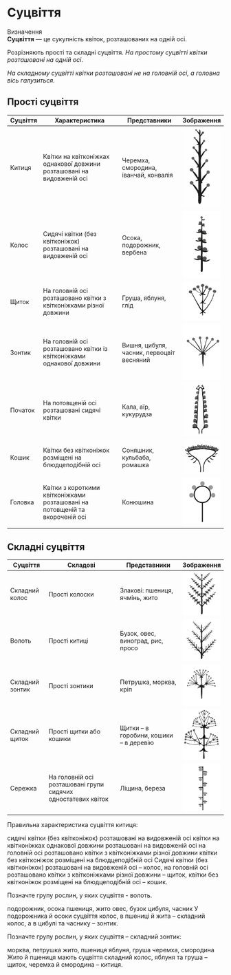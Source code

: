 # Суцвіття

<div class="eoz-wrap">
<span class="eoz">Визначення</span>
<div class="eoz-text">
<b>Суцвiття</b> — це сукупнiсть квiток, розташованих на однiй осi.
</div>
</div>

Розрізняють <span class="p1">прості</span> та <span class="p1">складні</span> суцвіття. *На простому суцвітті квітки розташовані на одній осі*.

*На складному суцвітті квітки розташовані не на головній осі, а головна вісь галузиться.*

Прості суцвіття
---------------

<table>
<thead>
<tr>
<th>Суцвiття</th>
<th>Характеристика</th>
<th>Представники</th>
<th>Зображення</th>
</tr>
</thead>
<tbody>
<tr>
<td>Китиця</td>
<td>Квiтки на квiтконiжках
однакової довжини розташованi на видовженiй осi</td>
<td>Черемха, смородина, iванчай, конвалiя</td>
<td width="20%"><img src="pic2.jpg" width="130px"></td>
</tr>
<tr>
<td>Колос</td>
<td>Сидячi квiтки (без квiтконiжок) розташованi на видовженiй осi</td>
<td>Осока, подорожник, вербена</td>
<td><img src="pic4.jpg" width="130px"></td>
</tr>
<tr>
<td>Щиток</td>
<td>На головнiй осi розташовано квiтки з квiтконiжками рiзної довжини</td>
<td>Груша, яблуня, глiд</td>
<td><img src="pic6.jpg" width="130px"></td>
</tr>
<tr>
<td>Зонтик</td>
<td>На головнiй осi розташовано квiтки iз квiтконiжками однакової довжини</td>
<td>Вишня, цибуля, часник, первоцвiт весняний</td>
<td><img src="pic8.jpg" width="130px"></td>
</tr>
<tr>
<td>Початок</td>
<td>На потовщенiй осi розташованi сидячi квiтки</td>
<td>Кала, аїр, кукурудза</td>
<td><img src="pic10.jpg" width="130px"></td>
</tr>
<tr>
<td>Кошик</td>
<td>Квiтки без квiтконiжок розмiщенi на блюдцеподiбнiй осi</td>
<td>Соняшник, кульбаба, ромашка</td>
<td><img src="pic12.jpg" width="130px"></td>
</tr>
<tr>
<td>Головка</td>
<td>Квiтки з короткими квiтконiжками розташованi на потовщенiй та вкороченiй осi</td>
<td>Конюшина</td>
<td><img src="pic14_new.jpg" width="130px"></td>
</tr>
</tbody>
</table>

Складні суцвіття
----------------

<table>
<thead>
<tr>
<th>Суцвiття</th>
<th>Складові</th>
<th>Представники</th>
<th>Зображення</th>
</tr>
</thead>
<tbody>
<tr>
<td>Складний колос</td>
<td>Прості колоски</td>
<td>Злакові: пшениця, ячмінь, жито</td>
<td width="20%"><img src="pic4_skl.jpg" width="130px"></td>
</tr>
<tr>
<td>Волоть</td>
<td>Прості китиці</td>
<td>Бузок, овес, виноград, рис, просо</td>
<td><img src="pic2_skl.jpg" width="130px"></td>
</tr>
<tr>
<td>Складний зонтик</td>
<td>Прості зонтики</td>
<td>Петрушка, морква, кріп</td>
<td><img src="pic8_skl.jpg" width="130px"></td>
</tr>
<tr>
<td>Складний щиток</td>
<td>Прості щитки або кошики</td>
<td>Щитки – в горобини, кошики – в деревію</td>
<td><img src="pic6_skl.jpg" width="130px"></td>
</tr>
<tr>
<td>Сережка</td>
<td>На головній осі розташовані групи сидячих одностатевих квіток </td>
<td>Ліщина, береза</td>
<td><img src="Seka.jpg" width="130px"></td>
</tr>
</tbody>
</table>

<quiz>
<question>
<p>Правильна характеристика суцвіття китиця:</p>
<answer>сидячі квітки (без квітконіжок) розташовані на видовженій осі</answer>
<answer correct>квітки на квітконіжках однакової довжини розташовані на видовженій осі</answer>
<answer>на головній осі розташовано квітки з квітконіжками різної довжини</answer>
<answer>квітки без квітконіжок розміщені на блюдцеподібній осі</answer>
<explanation>
Сидячі квітки (без квітконіжок) розташовані на видовженій осі – колос, на головній осі розташовано квітки з квітконіжками різної довжини – щиток, квітки без квітконіжок розміщені на блюдцеподібній осі – кошик.
</explanation>
</question>
<question>
<p>Позначте групу рослин, у яких суцвіття - волоть.</p>
<answer>подорожник, осока</answer>
<answer>пшениця, жито</answer>
<answer correct>овес, бузок</answer>
<answer>цибуля, часник</answer>
<explanation>
У подорожника й осоки суцвіття колос, в пшениці й жита – складний колос, а в цибулі та часнику – зонтик.
</explanation>
</question>
<question>
<p>Позначте групу рослин, у яких суцвіття – складний зонтик:</p>
<answer correct>морква, петрушка</answer>
<answer>жито, пшениця</answer>
<answer>яблуня, груша</answer>
<answer>черемха, смородина</answer>
<explanation>
Жито й пшениця мають суцвіття складний колос, яблуня та груша – щиток, черемха й смородина – китиця.
</explanation>
</question>
</quiz>